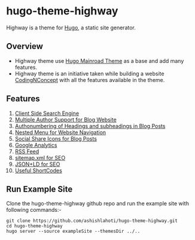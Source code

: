 # hugo-theme-highway
Highway is a theme for [Hugo](https://gohugo.io/), a static site generator.

## Overview
* Highway theme use [Hugo Mainroad Theme](https://themes.gohugo.io/mainroad/) as a base and add many features.
* Highway theme is an initiative taken while building a website [CodingNConcept](https://codingnconcepts.com/) with all the features available in the theme.

## Features
1. [Client Side Search Engine](https://codingnconcepts.com/hugo/client-side-search-engine-hugo/)
2. [Multiple Author Support for Blog Website](https://codingnconcepts.com/hugo/multiple-authors-hugo/)
3. [Authonumbering of Headings and subheadings in Blog Posts](https://codingnconcepts.com/hugo/auto-number-headings-hugo/)
4. [Nested Menu for Website Navigation](https://codingnconcepts.com/hugo/nested-menu-hugo/)
5. [Social Share Icons for Blog Posts](https://codingnconcepts.com/hugo/social-icons-hugo/)
6. [Google Analytics](https://codingnconcepts.com/hugo/custom-google-analytics-hugo/)
7. [RSS Feed](https://codingnconcepts.com/hugo/custom-rss-feed-hugo/)
8. [sitemap.xml for SEO](https://codingnconcepts.com/hugo/sitemap-hugo/)
9. [JSON+LD for SEO](https://codingnconcepts.com/hugo/structure-data-json-ld-hugo/)
10. [Useful ShortCodes](https://codingnconcepts.com/hugo/custom-shortcode-hugo/)

## Run Example Site

Clone the hugo-theme-highway github repo and run the example site with following commands:-
```
git clone https://github.com/ashishlahoti/hugo-theme-highway.git
cd hugo-theme-highway
hugo server --source exampleSite --themesDir ../..
```
